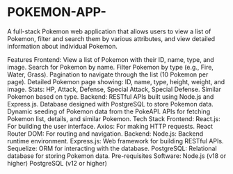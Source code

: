 # POKEMON-APP-

A full-stack Pokemon web application that allows users to view a list of Pokemon, filter and search them by various attributes, and view detailed information about individual Pokemon.

Features
Frontend:
View a list of Pokemon with their ID, name, type, and image.
Search for Pokemon by name.
Filter Pokemon by type (e.g., Fire, Water, Grass).
Pagination to navigate through the list (10 Pokemon per page).
Detailed Pokemon page showing:
ID, name, type, height, weight, and image.
Stats: HP, Attack, Defense, Special Attack, Special Defense.
Similar Pokemon based on type.
Backend:
RESTful APIs built using Node.js and Express.js.
Database designed with PostgreSQL to store Pokemon data.
Dynamic seeding of Pokemon data from the PokeAPI.
APIs for fetching Pokemon list, details, and similar Pokemon.
Tech Stack
Frontend:
React.js: For building the user interface.
Axios: For making HTTP requests.
React Router DOM: For routing and navigation.
Backend:
Node.js: Backend runtime environment.
Express.js: Web framework for building RESTful APIs.
Sequelize: ORM for interacting with the database.
PostgreSQL: Relational database for storing Pokemon data.
Pre-requisites
Software:
Node.js (v18 or higher)
PostgreSQL (v12 or higher)
